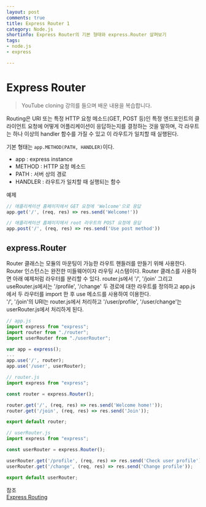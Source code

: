 ```yaml
---
layout: post
comments: true
title: Express Router 1
category: Node.js
shortinfo: Express Router의 기본 형태와 express.Router 살펴보기
tags:
- node.js
- express

---
```




# Express Router
> YouTube cloning  강의를 들으며 배운 내용을 복습합니다.

Routing은 URI 또는 특정 HTTP 요청 메소드(GET, POST 등)인 특정 엔드포인트의 클라이언트 요청에  어떻게 어플리케이션이 응답하는지를 결정하는 것을 말하며, 각 라우트는 하나 이상의 handler 함수를 가질 수 있고 이  라우트가 일치할 때 실행된다.

기본 형태는 `app.METHOD(PATH, HANDLER)`이다. 

- app :  express instance
- METHOD : HTTP 요청 메소드
- PATH : 서버 상의 경로
- HANDLER : 라우트가 일치할 때 실행되는 함수



예제 
```javascript
// 애플리케이션 홈페이지에서 GET 요청에 'Welcome'으로 응답
app.get('/', (req, res) => res.send('Welcome!'))

// 애플리케이션 홈페이지에서 root 라우트의 POST 요청에 응답
app.post('/', (req, res) => res.send('Use post method'))
```



## express.Router

Router 클래스는 모듈의 마운팅이 가능한 라우트 핸들러를 만들기 위해 사용한다. Router 인스턴스는 완전한 미들웨어이자 라우팅 시스템이다. Router 클래스를 사용하면 아래 예제처럼 라우터를 분리할 수 있다. router.js에서 '/', '/join' 그리고 useRouter.js에서는 '/profile', '/change' 두 경로에 대한 라우트를 정의하고 app.js에서 두 라우터를 import 한 후 use 메소드를 사용하여 이용한다.  
'/', '/join'의 URI는 router.js에서 처리하고 '/user/profile', '/user/change'는 userRouter.js에서 처리하게 된다.

```javascript
// app.js
import express from "express";
import router from "./router";
import userRouter from "./userRouter";

var app = express();
...
app.use('/', router);
app.use('/user', userRouter);

```

```javascript
// router.js
import express from "express";

const router = express.Router();

router.get('/', (req, res) => res.send('Welcome home!'));
router.get('/join', (req, res) => res.send('Join'));

export default router;

```

```javascript
// userRouter.js
import express from "express";

const userRouter = express.Router();

userRouter.get('/profile', (req, res) => res.send('Check user profile'));
userRouter.get('/change', (req, res) => res.send('Change profile'));

export default userRouter;
```



참조  
[Express Routing](https://expressjs.com/en/guide/routing.html)  



